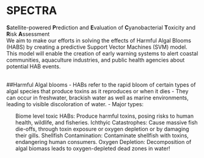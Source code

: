 # SPECTRA
**S**atellite-powered **P**rediction and **E**valuation of **C**yanobacterial **T**oxicity and **R**isk **A**ssessment
<br>
We aim to make our efforts in solving the effects of Harmful Algal Blooms (HABS) by creating a predictive Support Vector Machines (SVM) model. This model will enable the creation of early warning systems to alert coastal communities, aquaculture industries, and public health agencies about potential HAB events.

<br>
##Harmful Algal blooms
- HABs refer to the rapid bloom of certain types of algal species that produce toxins as it reproduces or when it dies
- They can occur in freshwater, brackish water as well as marine environments, leading to visible discoloration of water.
- Major types:
<ul>
Biome level toxic HABs: Produce harmful toxins, posing risks to human health, wildlife, and fisheries.
Ichthyic Catastrophes: Cause massive fish die-offs, through toxin exposure or oxygen depletion or by damaging their gills.
Shellfish Contamination: Contaminate shellfish with toxins, endangering human consumers.
Oxygen Depletion: Decomposition of algal biomass leads to oxygen-depleted dead zones in water!
</ul>


